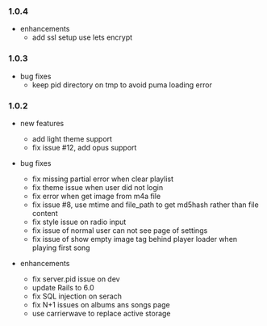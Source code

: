 ### 1.0.4

- enhancements
  - add ssl setup use lets encrypt 

### 1.0.3

- bug fixes
  - keep pid directory on tmp to avoid puma loading error

### 1.0.2

- new features
  - add light theme support
  - fix issue #12, add opus support

- bug fixes
  - fix missing partial error when clear playlist
  - fix theme issue when user did not login
  - fix error when get image from m4a file
  - fix issue #8, use mtime and file_path to get md5hash rather than file content
  - fix style issue on radio input
  - fix issue of normal user can not see page of settings
  - fix issue of show empty image tag behind player loader when playing first song

- enhancements
  - fix server.pid issue on dev
  - update Rails to 6.0
  - fix SQL injection on serach
  - fix N+1 issues on albums ans songs page
  - use carrierwave to replace active storage
